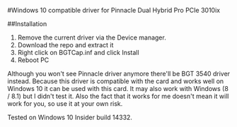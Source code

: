 #Windows 10 compatible driver for Pinnacle Dual Hybrid Pro PCIe 3010ix

##Installation
1. Remove the current driver via the Device manager.
2. Download the repo and extract it
3. Right click on BGTCap.inf and click Install
4. Reboot PC

Although you won't see Pinnacle driver anymore there'll be BGT 3540 driver instead. Because this driver is compatible with the card and works well on Windows 10 it can be used with this card. It may also work with Windows (8 / 8.1) but I didn't test it. Also the fact that it works for me doesn't mean it will work for you, so use it at your own risk.

Tested on Windows 10 Insider build 14332. 
